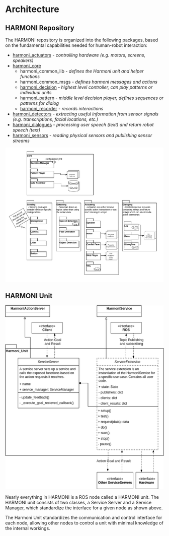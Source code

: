 # Architecture

## HARMONI Repository
The HARMONI repository is organized into the following packages, based on the fundamental capabilities needed for human-robot interaction:
  - [harmoni_actuators](../packages/Actuators) - _controlling hardware (e.g. motors, screens, speakers)_
  - [harmoni_core](../packages/Core)
    - harmoni_common_lib - _defines the Harmoni unit and helper functions_
    - harmoni_common_msgs - _defines harmoni messages and actions_
    - [harmoni_decision](../packages/harmoni_decision) - _highest level controller, can play patterns or individual units_
    - [harmoni_pattern](../packages/harmoni_pattern) - _middle level decision player, defines sequences or patterns for dialog_
    - [harmoni_recorder](../packages/harmoni_recorder) - _records interactions_
  - [harmoni_detectors](../packages/Detectors) - _extracting useful information from sensor signals (e.g. transcriptions, facial locations, etc.)_
  - [harmoni_dialogues](../packages/Dialogues) - _processing user speech (text) and return robot speech (text)_
  - [harmoni_sensors](../packages/Sensors) - _reading physical sensors and publishing sensor streams_

![packges](../images/PackageOrganization.png)


## HARMONI Unit

![unit](../images/HarmoniUnitUML.png)

Nearly everything in HARMONI is a ROS node called a HARMONI unit. The HARMONI unit consists of two classes, a Service Server and a Service Manager, which standardize the interface for a given node as shown above.

The Harmoni Unit standardizes the communication and control interface for each node, allowing other nodes to control a unit with minimal knowledge of the internal workings. 
